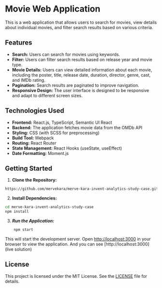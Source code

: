 # Movie Web Application

This is a web application that allows users to search for movies, view details about individual movies, and filter search results based on various criteria.

## Features

- **Search:** Users can search for movies using keywords.
- **Filter:** Users can filter search results based on release year and movie type.
- **Movie Details:** Users can view detailed information about each movie, including the poster, title, release date, duration, director, genre, cast, and IMDb rating.
- **Pagination:** Search results are paginated to improve navigation.
- **Responsive Design:** The user interface is designed to be responsive and adapt to different screen sizes.

## Technologies Used

- **Frontend:** React.js, TypeScript, Semantic UI React
- **Backend:** The application fetches movie data from the OMDb API
- **Styling:** CSS (with SCSS for preprocessing)
- **Build Tool:** Webpack
- **Routing:** React Router
- **State Management:** React Hooks (useState, useEffect)
- **Date Formatting:** Moment.js

## Getting Started

1. **Clone the Repository:**

```bash
https://github.com/mervekara/merve-kara-invent-analytics-study-case.git

```
2. **Install Dependencies:**

```bash
cd merve-kara-invent-analytics-study-case
npm install

```

3. ***Run the Application:***
```bash
    npm start
```

This will start the development server. Open [http://localhost:3000](localhost) in your browser to view the application. And you can see [http://localhost:3000](live solution)

## License

This project is licensed under the MIT License. See the [LICENSE](LICENSE) file for details.

